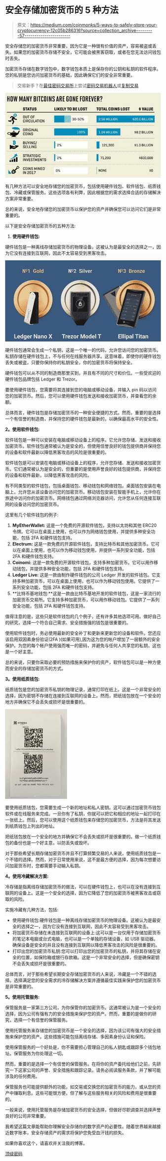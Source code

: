 # 安全存储加密货币的 5 种方法

> 原文：<https://medium.com/coinmonks/5-ways-to-safely-store-your-cryptocurrency-12c05b286316?source=collection_archive---------57----------------------->

安全存储您的加密货币非常重要，因为它是一种很有价值的资产，容易被盗或丢失。如果您的加密货币存储不安全，它可能会被黑客窃取，或者在您无法访问钱包时丢失。

加密货币存储在数字钱包中，数字钱包本质上是保存你的公钥和私钥的软件程序。您的私钥是您访问加密货币的基础，因此确保它们的安全非常重要。

> 交易新手？在[最佳密码交易所](/coinmonks/crypto-exchange-dd2f9d6f3769)上尝试[密码交易机器人](/coinmonks/crypto-trading-bot-c2ffce8acb2a)或[复制交易](/coinmonks/top-10-crypto-copy-trading-platforms-for-beginners-d0c37c7d698c)

![](img/b078a00169f05e2b47ae41635f8bb404.png)

有几种方法可以安全地存储您的加密货币，包括使用硬件钱包、软件钱包、纸质钱包、冷藏或保管服务。这些选项各有利弊，因此根据您的需求选择合适的存储解决方案非常重要。

总的来说，安全地存储您的加密货币以保护您的资产并确保您可以访问它们是非常重要的。

以下是安全存储加密货币的五种方法:

1.  **使用硬件钱包:**

硬件钱包是一种离线存储加密货币的物理设备。这被认为是最安全的选择之一，因为它没有连接到互联网，因此不太容易受到黑客攻击。

![](img/f85ae5e8a00457bedf0a2b329b6aebe9.png)

硬件钱包通常会生成一个私钥，这是一个唯一的代码，允许您访问您的加密货币。私钥存储在硬件钱包上，不与任何在线服务器共享。这意味着，即使你的硬件钱包丢失或被盗，只要你保持你的私钥安全，你的加密货币将保持安全。

硬件钱包可以从不同的制造商那里买到，并且有不同的尺寸和价位。一些受欢迎的硬件钱包品牌包括 Ledger 和 Trezor。

要使用硬件钱包，您需要将其连接到您的电脑或移动设备，并输入 pin 码以访问您的加密货币。然后，您可以使用硬件钱包发送和接收加密货币，并查看您的余额。

总体而言，硬件钱包是存储加密货币的一种安全便捷的方式。然而，重要的是选择一个有信誉的制造商，并保持您的硬件钱包是最新的，以确保最高水平的安全性。

**2。使用软件钱包:**

软件钱包是一种可以安装在电脑或移动设备上的程序。它允许您存储、发送和接收加密货币。软件钱包通常被认为是安全的，但使用信誉良好的钱包提供商并保持您的设备和软件最新以降低黑客攻击的风险是很重要的。

软件钱包是可以安装在电脑或移动设备上的程序，允许您存储、发送和接收加密货币。它们通常被认为是安全的，但重要的是使用声誉良好的钱包提供商，并保持您的设备和软件最新，以降低黑客攻击的风险。

有不同类型的软件钱包，包括桌面钱包、移动钱包和网络钱包。桌面钱包安装在电脑上，允许您从该设备访问您的加密货币。移动钱包安装在智能手机上，允许你在旅途中访问你的加密货币。网络钱包通过网络浏览器访问，允许您从任何连接互联网的设备访问您的加密货币。

这里有几个软件钱包的例子:

1.  **MyEtherWallet:** 这是一个免费的开源软件钱包，支持以太坊和其他 ERC20 令牌。它可以在桌面上使用，也可以作为网络钱包使用，并提供多种安全功能，包括 2FA 和硬件钱包支持。
2.  **Electrum:** 这是一款免费的开源软件钱包，支持比特币和其他加密货币。它可以在桌面上使用，也可以作为移动钱包使用，并提供一系列安全功能，包括 2FA 和硬件钱包支持。
3.  **Coinomi:** 这是一款免费的开源软件钱包，支持多种加密货币。它可以用作移动钱包，并提供多种安全功能，包括 2FA 和硬件钱包支持。
4.  **Ledger Live:** 这是一款由制作硬件钱包的公司 Ledger 开发的软件钱包。它支持多种加密货币，可以在桌面上使用，也可以作为移动钱包使用。它提供了一系列安全功能，包括 2FA 和硬件钱包支持。
5.  **比特币基地钱包:**这是一款由比特币基地开发的软件钱包，这是一家流行的加密货币交易所。它支持多种加密货币，可以用作移动钱包。它提供了一系列安全功能，包括 2FA 和硬件钱包支持。

值得注意的是，这些只是软件钱包的几个例子，还有许多其他选项可用。做好自己的研究，选择一个符合自己需求、安全措施强的钱包是很重要的。

使用软件钱包时，务必使用最新的安全补丁和更新来更新您的设备和软件。您还应该启用双因素身份验证(2FA )(如果可用),因为这为您的帐户增加了一层额外的安全保护。为您的每个帐户使用强而唯一的密码，并避免与任何人共享您的私钥，这也是一个好主意。

总的来说，只要你采取必要的预防措施来保护你的资产，软件钱包可以是一种方便而安全的存储加密货币的方式。

**3。使用纸质钱包:**

纸质钱包是您的加密货币私钥的物理记录，通常打印在纸上。这是一个非常安全的选择，因为密钥不存储在连接到互联网的设备上。然而，把纸钱包放在一个安全的地方并确保它不会丢失或损坏是很重要的。

![](img/e04a48fe5e4a17ea27f87211f62c4b1b.png)

要使用纸质钱包，您需要生成一个新的地址和私人密钥。这可以通过加密货币钱包软件或在线服务来完成。一旦你有了私钥，你就可以把它和相应的地址一起打印在一张纸上。然后，您可以使用这个纸质钱包来存储您的加密货币，方法是将其发送到纸质钱包上列出的地址。

把纸钱包放在一个安全的地方并确保它不会丢失或损坏是很重要的。做一个纸质钱包的备份也是一个好主意，以防丢失或毁坏。

对于那些希望长期存储加密货币并且不打算频繁交易的人来说，使用纸质钱包是一个不错的选择。然而，对于日常使用来说，这不是最方便的选择，因为每次想要访问加密货币时，您都需要手动输入私钥。

**4。使用冷藏解决方案:**

冷存储是指离线存储加密货币的做法，可以在硬件钱包上，也可以在没有连接到互联网的设备上。这是一个安全的选择，因为它降低了您的加密货币被黑客攻击或窃取的风险。

实施冷藏有几种方法，包括:

*   使用硬件钱包:硬件钱包是一种离线存储加密货币的物理设备。这被认为是最安全的选择之一，因为它没有连接到互联网，因此不太容易受到黑客攻击。
*   将加密货币存储在未连接到互联网的设备上:这可以是一台仅用于存储加密货币的笔记本电脑或台式电脑，也可以是一个单独的存储设备，如 USB 驱动器。确保设备是安全的并且没有连接到互联网以降低黑客攻击的风险是很重要的。
*   打印出您的加密货币私钥:您可以打印出您的加密货币的私钥，并将其存储在安全的位置，如保险箱或银行存款箱。这是一个非常安全的选择，但是确保密钥不会丢失或损坏是很重要的。

总体而言，对于那些希望长期安全存储加密货币的人来说，冷藏是一个不错的选择。选择满足您的安全需求的冷存储解决方案并遵循最佳实践来保护您的加密货币是非常重要的。

**5。使用托管服务:**

保管服务是一家第三方公司，为你保管你的加密货币。这通常被认为是一个安全的选择，因为公司有强有力的安全措施来保护您的资产。然而，重要的是做你的研究，选择一个有信誉的保管服务。

使用托管服务来存储您的加密货币是一个安全的选择，因为该公司有强大的安全措施来保护您的资产。这些措施可能包括离线存储、多因素身份认证和保险。

使用保管服务的一个好处是，你不需要担心管理自己的私人钥匙或跟踪多个钱包地址。保管服务为你处理这一切。

然而，重要的是选择一个有信誉的保管服务。在将你的资产委托给他们之前，先研究一下这家公司的声誉、安全措施和跟踪记录。请务必阅读服务条款，并了解可能涉及的任何费用。

保管服务也可能提供额外的功能，如交易或交换您的加密货币的能力，或从您的资产中赚取利息。这些可能很方便，但了解与这些服务相关的风险和费用是很重要的。

一般来说，使用托管服务是存储加密货币的安全选择，但做好尽职调查并选择声誉良好的公司非常重要。

我希望这篇文章能帮助你理解安全存储你的数字资产的必要性。随着世界越来越接近数字账本，安全存储资产的需求将保护您免受血汗钱的损失。

如果你喜欢这个，请喜欢并关注我的博客。

[顶级密码](https://medium.com/u/608e0fc4efca?source=post_page-----12c05b286316--------------------------------)